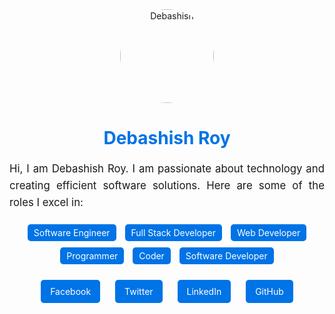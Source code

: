 <!DOCTYPE html>
<html lang="en">

<head>
    <meta charset="UTF-8">
    <meta name="viewport" content="width=device-width, initial-scale=1.0">
</head>

<body>
    <div style="text-align: center;">
        <img src="https://scontent.fdac138-2.fna.fbcdn.net/v/t39.30808-6/283172334_3261750087482493_173394854267974659_n.jpg?_nc_cat=104&ccb=1-7&_nc_sid=5f2048&_nc_eui2=AeGYJISgiGysPu1Mo3xyhkw3yvA-73LPO2nK8D7vcs87aRAWALHDCejRECrI5H7F-2s8wDxkdjDd--kbmWao3jfE&_nc_ohc=Wzdg_RHvnwcQ7kNvgH1HYae&_nc_ht=scontent.fdac138-2.fna&oh=00_AYC9kQCCOKhGfHhurpyEex9Mt2bw0SDD_zRhVuth0BPE7Q&oe=66594E4C" alt="Debashish" style="border-radius: 50%; width: 150px; height: 150px;">
        <h1 style="color: #0073e6;">Debashish Roy</h1>
        <p style="font-size: 1.2em; line-height: 1.6; text-align: justify;">Hi, I am Debashish Roy. I am passionate about technology and creating efficient software solutions. Here are some of the roles I excel in:</p>
        <ul style="list-style-type: none; padding: 0;">
            <li style="background: #0073e6; color: white; margin: 5px; padding: 5px 10px; border-radius: 5px; display: inline-block;">Software Engineer</li>
            <li style="background: #0073e6; color: white; margin: 5px; padding: 5px 10px; border-radius: 5px; display: inline-block;">Full Stack Developer</li>
            <li style="background: #0073e6; color: white; margin: 5px; padding: 5px 10px; border-radius: 5px; display: inline-block;">Web Developer</li>
            <li style="background: #0073e6; color: white; margin: 5px; padding: 5px 10px; border-radius: 5px; display: inline-block;">Programmer</li>
            <li style="background: #0073e6; color: white; margin: 5px; padding: 5px 10px; border-radius: 5px; display: inline-block;">Coder</li>
            <li style="background: #0073e6; color: white; margin: 5px; padding: 5px 10px; border-radius: 5px; display: inline-block;">Software Developer</li>
        </ul>
        <div style="margin-top: 20px;">
            <a href="https://www.facebook.com/thedebaroy" target="_blank" style="display: inline-block; margin: 0 10px; color: #fff; background-color: #0073e6; padding: 10px 15px; border-radius: 5px; text-decoration: none;">Facebook</a>
            <a href="https://www.twitter.com/thedebaroy" target="_blank" style="display: inline-block; margin: 0 10px; color: #fff; background-color: #0073e6; padding: 10px 15px; border-radius: 5px; text-decoration: none;">Twitter</a>
            <a href="https://www.linkedin.com/in/thedeba" target="_blank" style="display: inline-block; margin: 0 10px; color: #fff; background-color: #0073e6; padding: 10px 15px; border-radius: 5px; text-decoration: none;">LinkedIn</a>
            <a href="https://www.github.com/thedeba" target="_blank" style="display: inline-block; margin: 0 10px; color: #fff; background-color: #0073e6; padding: 10px 15px; border-radius: 5px; text-decoration: none;">GitHub</a>
        </div>
    </div>
</body>

</html>
